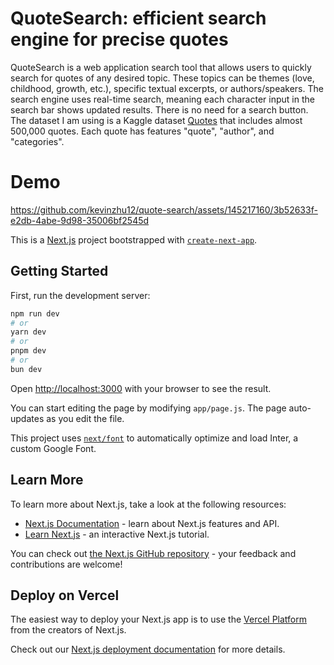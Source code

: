 # QuoteSearch: efficient search engine for precise quotes
QuoteSearch is a web application search tool that allows users to quickly search for quotes of any desired topic. These topics can be themes (love, childhood, growth, etc.), specific textual excerpts, or authors/speakers. The search engine uses real-time search, meaning each character input in the search bar shows updated results. There is no need for a search button. The dataset I am using is a Kaggle dataset [Quotes](https://www.kaggle.com/datasets/manann/quotes-500k) that includes almost 500,000 quotes. Each quote has features "quote", "author", and "categories". 

# Demo
https://github.com/kevinzhu12/quote-search/assets/145217160/3b52633f-e2db-4abe-9d98-35006bf2545d








This is a [Next.js](https://nextjs.org/) project bootstrapped with [`create-next-app`](https://github.com/vercel/next.js/tree/canary/packages/create-next-app).

## Getting Started

First, run the development server:

```bash
npm run dev
# or
yarn dev
# or
pnpm dev
# or
bun dev
```

Open [http://localhost:3000](http://localhost:3000) with your browser to see the result.

You can start editing the page by modifying `app/page.js`. The page auto-updates as you edit the file.

This project uses [`next/font`](https://nextjs.org/docs/basic-features/font-optimization) to automatically optimize and load Inter, a custom Google Font.

## Learn More

To learn more about Next.js, take a look at the following resources:

- [Next.js Documentation](https://nextjs.org/docs) - learn about Next.js features and API.
- [Learn Next.js](https://nextjs.org/learn) - an interactive Next.js tutorial.

You can check out [the Next.js GitHub repository](https://github.com/vercel/next.js/) - your feedback and contributions are welcome!

## Deploy on Vercel

The easiest way to deploy your Next.js app is to use the [Vercel Platform](https://vercel.com/new?utm_medium=default-template&filter=next.js&utm_source=create-next-app&utm_campaign=create-next-app-readme) from the creators of Next.js.

Check out our [Next.js deployment documentation](https://nextjs.org/docs/deployment) for more details.
